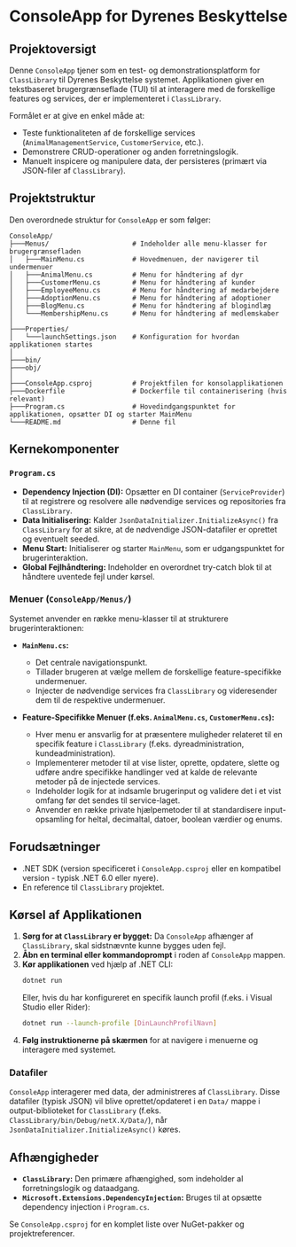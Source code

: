 # ConsoleApp for Dyrenes Beskyttelse

## Projektoversigt
Denne `ConsoleApp` tjener som en test- og demonstrationsplatform for `ClassLibrary` til Dyrenes Beskyttelse systemet. Applikationen giver en tekstbaseret brugergrænseflade (TUI) til at interagere med de forskellige features og services, der er implementeret i `ClassLibrary`.

Formålet er at give en enkel måde at:
*   Teste funktionaliteten af de forskellige services (`AnimalManagementService`, `CustomerService`, etc.).
*   Demonstrere CRUD-operationer og anden forretningslogik.
*   Manuelt inspicere og manipulere data, der persisteres (primært via JSON-filer af `ClassLibrary`).

## Projektstruktur

Den overordnede struktur for `ConsoleApp` er som følger:

```
ConsoleApp/
├───Menus/                     # Indeholder alle menu-klasser for brugergrænsefladen
│   ├───MainMenu.cs            # Hovedmenuen, der navigerer til undermenuer
│   ├───AnimalMenu.cs          # Menu for håndtering af dyr
│   ├───CustomerMenu.cs        # Menu for håndtering af kunder
│   ├───EmployeeMenu.cs        # Menu for håndtering af medarbejdere
│   ├───AdoptionMenu.cs        # Menu for håndtering af adoptioner
│   ├───BlogMenu.cs            # Menu for håndtering af blogindlæg
│   └───MembershipMenu.cs      # Menu for håndtering af medlemskaber
│
├───Properties/
│   └───launchSettings.json    # Konfiguration for hvordan applikationen startes
│
├───bin/
├───obj/
│
├───ConsoleApp.csproj          # Projektfilen for konsolapplikationen
├───Dockerfile                 # Dockerfile til containerisering (hvis relevant)
├───Program.cs                 # Hovedindgangspunktet for applikationen, opsætter DI og starter MainMenu
└───README.md                  # Denne fil
```

## Kernekomponenter

### `Program.cs`
*   **Dependency Injection (DI):** Opsætter en DI container (`ServiceProvider`) til at registrere og resolvere alle nødvendige services og repositories fra `ClassLibrary`.
*   **Data Initialisering:** Kalder `JsonDataInitializer.InitializeAsync()` fra `ClassLibrary` for at sikre, at de nødvendige JSON-datafiler er oprettet og eventuelt seeded.
*   **Menu Start:** Initialiserer og starter `MainMenu`, som er udgangspunktet for brugerinteraktion.
*   **Global Fejlhåndtering:** Indeholder en overordnet try-catch blok til at håndtere uventede fejl under kørsel.

### Menuer (`ConsoleApp/Menus/`)
Systemet anvender en række menu-klasser til at strukturere brugerinteraktionen:

*   **`MainMenu.cs`:**
    *   Det centrale navigationspunkt.
    *   Tillader brugeren at vælge mellem de forskellige feature-specifikke undermenuer.
    *   Injecter de nødvendige services fra `ClassLibrary` og videresender dem til de respektive undermenuer.

*   **Feature-Specifikke Menuer (f.eks. `AnimalMenu.cs`, `CustomerMenu.cs`):**
    *   Hver menu er ansvarlig for at præsentere muligheder relateret til en specifik feature i `ClassLibrary` (f.eks. dyreadministration, kundeadministration).
    *   Implementerer metoder til at vise lister, oprette, opdatere, slette og udføre andre specifikke handlinger ved at kalde de relevante metoder på de injectede services.
    *   Indeholder logik for at indsamle brugerinput og validere det i et vist omfang før det sendes til service-laget.
    *   Anvender en række private hjælpemetoder til at standardisere input-opsamling for heltal, decimaltal, datoer, boolean værdier og enums.

## Forudsætninger

*   .NET SDK (version specificeret i `ConsoleApp.csproj` eller en kompatibel version - typisk .NET 6.0 eller nyere).
*   En reference til `ClassLibrary` projektet.

## Kørsel af Applikationen

1.  **Sørg for at `ClassLibrary` er bygget:** Da `ConsoleApp` afhænger af `ClassLibrary`, skal sidstnævnte kunne bygges uden fejl.
2.  **Åbn en terminal eller kommandoprompt** i roden af `ConsoleApp` mappen.
3.  **Kør applikationen** ved hjælp af .NET CLI:
    ```bash
    dotnet run
    ```
    Eller, hvis du har konfigureret en specifik launch profil (f.eks. i Visual Studio eller Rider):
    ```bash
    dotnet run --launch-profile [DinLaunchProfilNavn]
    ```
4.  **Følg instruktionerne på skærmen** for at navigere i menuerne og interagere med systemet.

### Datafiler
`ConsoleApp` interagerer med data, der administreres af `ClassLibrary`. Disse datafiler (typisk JSON) vil blive oprettet/opdateret i en `Data/` mappe i output-biblioteket for `ClassLibrary` (f.eks. `ClassLibrary/bin/Debug/netX.X/Data/`), når `JsonDataInitializer.InitializeAsync()` køres.

## Afhængigheder

*   **`ClassLibrary`:** Den primære afhængighed, som indeholder al forretningslogik og dataadgang.
*   **`Microsoft.Extensions.DependencyInjection`:** Bruges til at opsætte dependency injection i `Program.cs`.

Se `ConsoleApp.csproj` for en komplet liste over NuGet-pakker og projektreferencer. 